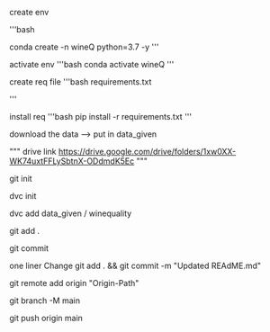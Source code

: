create env

'''bash

conda create -n wineQ python=3.7 -y
'''

activate env
'''bash
conda activate wineQ
'''

create req file
'''bash
requirements.txt

'''

install req
'''bash
pip install -r requirements.txt
'''

download the data --> put in data_given

"""
drive link
https://drive.google.com/drive/folders/1xw0XX-WK74uxtFFLySbtnX-ODdmdK5Ec
"""

git init

dvc init

dvc add data_given / winequality

git add .

git commit

one liner Change
git add . && git commit -m "Updated REAdME.md"
 
git remote add origin "Origin-Path"

git branch -M main

git push origin main
